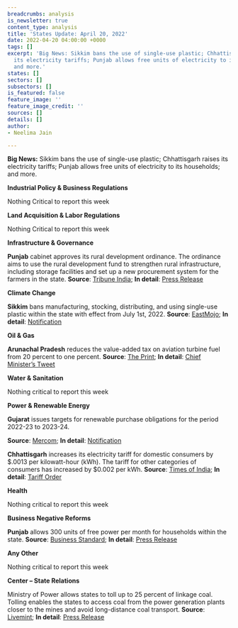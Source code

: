 ```yaml
---
breadcrumbs: analysis
is_newsletter: true
content_type: analysis
title: 'States Update: April 20, 2022'
date: 2022-04-20 04:00:00 +0000
tags: []
excerpt: 'Big News: Sikkim bans the use of single-use plastic; Chhattisgarh raises
  its electricity tariffs; Punjab allows free units of electricity to its households;
  and more.'
states: []
sectors: []
subsectors: []
is_featured: false
feature_image: ''
feature_image_credit: ''
sources: []
details: []
author:
- Neelima Jain

---
```

**Big News:** Sikkim bans the use of single-use plastic; Chhattisgarh raises its electricity tariffs; Punjab allows free units of electricity to its households; and more.

**Industrial Policy & Business Regulations**

Nothing Critical to report this week

**Land Acquisition & Labor Regulations**

Nothing Critical to report this week

**Infrastructure & Governance**

**Punjab** cabinet approves its rural development ordinance. The ordinance aims to use the rural development fund to strengthen rural infrastructure, including storage facilities and set up a new procurement system for the farmers in the state. **Source**: [Tribune India](https://www.tribuneindia.com/news/punjab/cabinet-okays-ordinance-to-boost-infrastructure-in-punjabs-mandis-386087); **In detail**: [Press Release](http://diprpunjab.gov.in/?q=content/cabinet-approves-punjab-rural-development-amendment-ordinance-2022)

**Climate Change**

**Sikkim** bans manufacturing, stocking, distributing, and using single-use plastic within the state with effect from July 1st, 2022. **Source**: [EastMojo](https://www.eastmojo.com/news/2022/04/14/sikkim-govt-asked-to-ban-plastic-bags-for-a-platic-free-state/); **In detail**: [Notification](http://www.spcb.sikkim.gov.in/docs/SUP-Notice.jpg)

**Oil & Gas**

**Arunachal Pradesh** reduces the value-added tax on aviation turbine fuel from 20 percent to one percent. **Source**: [The Print](https://theprint.in/economy/arunachal-pradesh-cuts-vat-on-jet-fuel-to-1-pc-from-20-pc/913056/); **In detail**: [Chief Minister’s Tweet](https://twitter.com/CNBCTV18Live/status/1513782243294031873?s=20&t=iNm8C_lfUZVhofe0dD9qcQ)

**Water & Sanitation**

Nothing critical to report this week

**Power & Renewable Energy**

**Gujarat** issues targets for renewable purchase obligations for the period 2022-23 to 2023-24.

**Source**: [Mercom](https://mercomindia.com/renewable-power-purchase-obligation-target-in-gujarat-is-17/); **In detail**: [Notification](https://gercin.org/wp-content/uploads/2022/04/Final-RPO-Regulatios-Third-Amendment-08.04.2022.pdf)

**Chhattisgarh** increases its electricity tariff for domestic consumers by $.0013 per kilowatt-hour (kWh). The tariff for other categories of consumers has increased by $0.002 per kWh. **Source**: [Times of India](https://timesofindia.indiatimes.com/city/raipur/2-31-hike-in-power-tariff-in-cg/articleshow/90831501.cms); **In detail**: [Tariff Order](https://cserc.gov.in/upload/upload_news/13-04-2022_16498460741.pdf)

**Health**

Nothing critical to report this week

**Business Negative Reforms**

**Punjab** allows 300 units of free power per month for households within the state. **Source**: [Business Standard](https://www.business-standard.com/article/current-affairs/punjab-govt-announces-300-units-free-power-every-month-from-july-1-122041600544_1.html); **In detail**: [Press Release](http://diprpunjab.gov.in/?q=content/kejriwal%E2%80%99s-free-electricity-guarantee-becomes-reality-cm-bhagwant-mann-announces-300-units)

**Any Other**

Nothing critical to report this week

**Center – State Relations**

Ministry of Power allows states to toll up to 25 percent of linkage coal. Tolling enables the states to access coal from the power generation plants closer to the mines and avoid long-distance coal transport. **Source**: [Livemint](https://www.livemint.com/industry/energy/centre-allows-tolling-of-up-to-25-of-linkage-coal-to-curb-power-shortage-11649857292596.html); **In detail**: [Press Release](https://pib.gov.in/PressReleasePage.aspx?PRID=1816315)
